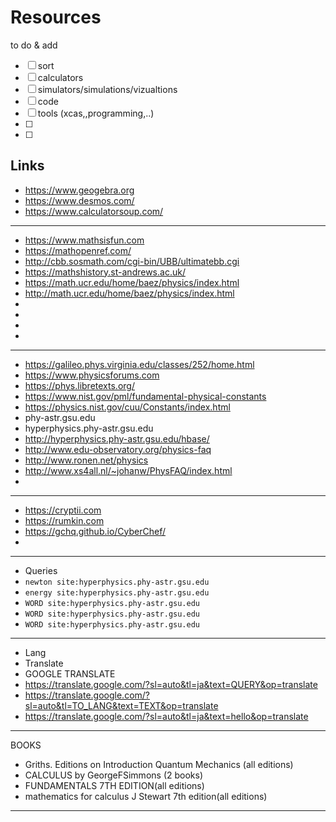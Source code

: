 # Resources


to do & add
- [ ] sort
- [ ] calculators
- [ ] simulators/simulations/vizualtions
- [ ] code
- [ ] tools (xcas,,programming,..)
- [ ] 
- [ ] 



## Links
- https://www.geogebra.org
- https://www.desmos.com/
- https://www.calculatorsoup.com/
***
- https://www.mathsisfun.com
- https://mathopenref.com/
- http://cbb.sosmath.com/cgi-bin/UBB/ultimatebb.cgi
- https://mathshistory.st-andrews.ac.uk/
- https://math.ucr.edu/home/baez/physics/index.html
- http://math.ucr.edu/home/baez/physics/index.html
- 
- 
- 
- 

***
- https://galileo.phys.virginia.edu/classes/252/home.html
- https://www.physicsforums.com
- https://phys.libretexts.org/
- https://www.nist.gov/pml/fundamental-physical-constants
- https://physics.nist.gov/cuu/Constants/index.html
- phy-astr.gsu.edu
- hyperphysics.phy-astr.gsu.edu
- http://hyperphysics.phy-astr.gsu.edu/hbase/
- http://www.edu-observatory.org/physics-faq
- http://www.ronen.net/physics
- http://www.xs4all.nl/~johanw/PhysFAQ/index.html
- 

***
- https://cryptii.com
- https://rumkin.com
- https://gchq.github.io/CyberChef/
- 

***
- Queries
- `newton site:hyperphysics.phy-astr.gsu.edu`
- `energy site:hyperphysics.phy-astr.gsu.edu`
- `WORD site:hyperphysics.phy-astr.gsu.edu`
- `WORD site:hyperphysics.phy-astr.gsu.edu`
- `WORD site:hyperphysics.phy-astr.gsu.edu`
***
- Lang
- Translate
- GOOGLE TRANSLATE
- https://translate.google.com/?sl=auto&tl=ja&text=QUERY&op=translate
- https://translate.google.com/?sl=auto&tl=TO_LANG&text=TEXT&op=translate
- https://translate.google.com/?sl=auto&tl=ja&text=hello&op=translate
***
BOOKS
- Griths. Editions on Introduction Quantum Mechanics (all editions)
- CALCULUS by GeorgeFSimmons (2 books)
- FUNDAMENTALS 7TH EDITION(all editions)
- mathematics for calculus J Stewart 7th edition(all editions)
***
